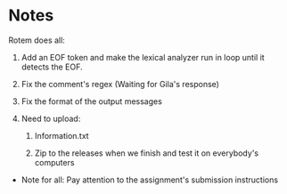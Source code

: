 # Notes

Rotem does all:

1. Add an EOF token and make the lexical analyzer run in loop until it detects the EOF.

2. Fix the comment's regex (Waiting for Gila's response)

3. Fix the format of the output messages

4. Need to upload:

     1. Information.txt 
	
     2. Zip to the releases when we finish and test it on everybody's computers
	

* Note for all: Pay attention to the assignment's submission instructions 
